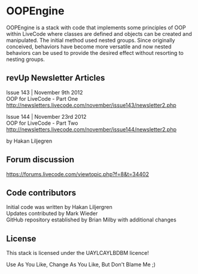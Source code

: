 # OOPEngine

OOPEngine is a stack with code that implements some principles of OOP within
LiveCode where classes are defined and objects can be created and
manipulated.  The initial method used nested groups.  Since originally conceived,
behaviors have become more versatile and now nested behaviors can be
used to provide the desired effect without resorting to nesting groups.

## revUp Newsletter Articles

Issue 143 | November 9th 2012\
OOP for LiveCode - Part One\
http://newsletters.livecode.com/november/issue143/newsletter2.php

Issue 144 | November 23rd 2012\
OOP for LiveCode - Part Two\
http://newsletters.livecode.com/november/issue144/newsletter2.php

by Hakan Liljegren

## Forum discussion

https://forums.livecode.com/viewtopic.php?f=8&t=34402

## Code contributors

Initial code was written by Hakan Liljergren\
Updates contributed by Mark Wieder\
GitHub repository established by Brian Milby with additional changes

## License

This stack is licensed under the UAYLCAYLBDBM licence!

Use As You Like, Change As You Like, But Don't Blame Me ;)